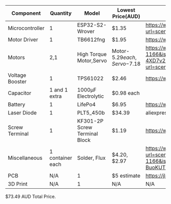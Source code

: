 |Component|Quantity|Model|Lowest Price(AUD)|Link|
|---|---|---|---|---|
Microcontroller | 1 | ESP32-S2-Wrover | $1.35 | https://www.aliexpress.com/item/1005007900661803.html?spm=a2g0o.productlist.main.14.1fe62ebbFWKVd9&aem_p4p_detail=2025061902523515773953545720720002303543&algo_pvid=73981131-903b-41fa-9879-2d12dc10e829&algo_exp_id=73981131-903b-41fa-9879-2d12dc10e829-13&pdp_ext_f=%7B%22order%22%3A%22210%22%2C%22eval%22%3A%221%22%7D&pdp_npi=4%40dis%21AUD%212.87%211.35%21%21%2113.20%216.20%21%40210313e917503267558414387eacba%2112000042772139409%21sea%21AU%210%21ABX&curPageLogUid=mC5pHAkcDbNw&utparam-url=scene%3Asearch%7Cquery_from%3A&search_p4p_id=2025061902523515773953545720720002303543_4 |
Motor Driver | 1 | TB6612fng | $1.95 | https://www.aliexpress.com/item/1005008002771488.html?spm=a2g0o.productlist.main.4.33f454cenePJtH&algo_pvid=625aba99-75a3-478b-968f-8cc1a0870e22&algo_exp_id=625aba99-75a3-478b-968f-8cc1a0870e22-3&pdp_ext_f=%7B%22order%22%3A%2249%22%2C%22eval%22%3A%221%22%7D&pdp_npi=4%40dis%21AUD%216.20%211.55%21%21%2128.49%217.11%21%402103247417503287669631410e29bc%2112000043226668895%21sea%21AU%210%21ABX&curPageLogUid=LFnC5ZRkZbvi&utparam-url=scene%3Asearch%7Cquery_from%3A |
Motors | 2,1 | High Torque Motor,Servo | Motor-$5.29 each, Servo-$7.18 | https://www.aliexpress.com/item/1005006348009587.html?src=google&pdp_npi=4%40dis!AUD!11.50!5.29!!!!!%40!12000044318945834!ppc!!!&src=google&albch=shopping&acnt=742-864-1166&isdl=y&slnk=&plac=&mtctp=&albbt=Google_7_shopping&aff_platform=google&aff_short_key=UneMJZVf&gclsrc=aw.ds&&albagn=888888&&ds_e_adid=&ds_e_matchtype=&ds_e_device=c&ds_e_network=x&ds_e_product_group_id=&ds_e_product_id=en1005006348009587&ds_e_product_merchant_id=5088863969&ds_e_product_country=AU&ds_e_product_language=en&ds_e_product_channel=online&ds_e_product_store_id=&ds_url_v=2&albcp=21819463808&albag=&isSmbAutoCall=false&needSmbHouyi=false&gad_source=1&gad_campaignid=21819486122&gbraid=0AAAAA99aYpdAJiUGHoUG-jH1ZxXnOLell&gclid=Cj0KCQjwsNnCBhDRARIsAEzia4AbzQ-4XD7v2aJVHoNmaZ_bY-TZ6NRS7Nqkl5jzjNdeqNCGu4DGbe8aAkqMEALw_wcB , https://www.aliexpress.com/item/1005007227442846.html?spm=a2g0o.productlist.main.1.66d4wodYwodYJd&algo_pvid=3441a987-807a-4190-9390-35364bc81d82&algo_exp_id=3441a987-807a-4190-9390-35364bc81d82-0&pdp_ext_f=%7B%22order%22%3A%2210%22%2C%22eval%22%3A%221%22%7D&pdp_npi=4%40dis%21AUD%2126.55%217.18%21%21%21121.64%2132.92%21%402101e9ec17505129867751221eefaa%2112000039900533595%21sea%21AU%210%21ABX&curPageLogUid=GAAh5b6N1ehX&utparam-url=scene%3Asearch%7Cquery_from%3A |
Voltage Booster | 1 | TPS61022 | $2.46 | https://www.aliexpress.com/item/1005006864295318.html?spm=a2g0o.productlist.main.2.7d801025KFSPM6&algo_pvid=543f50d8-b03e-4515-a674-a069b6c09d0d&algo_exp_id=543f50d8-b03e-4515-a674-a069b6c09d0d-1&pdp_ext_f=%7B%22order%22%3A%224%22%2C%22eval%22%3A%221%22%7D&pdp_npi=4%40dis%21AUD%2111.26%215.63%21%21%217.20%213.60%21%40210318ec17503293928191806efee3%2112000038554300186%21sea%21AU%210%21ABX&curPageLogUid=NW6YYhzxj6BK&utparam-url=scene%3Asearch%7Cquery_from%3A |
Capacitor | 1 and 1 extra | 1000µF Electrolytic | $0.98 each |  |
Battery | 1  | LifePo4 | $6.95 | https://www.jaycar.com.au/18650-lifepo4-battery-1600mah-3-2v/p/SB2307?srsltid=AfmBOoqVdhN8Qv9L46dRv-j4jED5MdDQkAqupeCelcZ1CtPGSKZh6Hi5law&gStoreCode=940 |
Laser Diode | 1 | PLT5_450b | $34.39 |  aliexpress.com/item/1005009232879782.html?spm=a2g0o.productlist.main.2.23ff124aqeXmFN&algo_pvid=ab4a5c73-e2d5-4d02-9265-9ca6acd65dc5&algo_exp_id=ab4a5c73-e2d5-4d02-9265-9ca6acd65dc5-1&pdp_ext_f=%7B"order"%3A"-1"%2C"eval"%3A"1"%7D&pdp_npi=4%40dis%21AUD%2139.99%2134.39%21%21%2125.56%2121.98%21%4021030ea417 |
Screw Terminal | 1 |KF301-2P Screw Terminal Block | $1.19 | https://www.digikey.com.au/en/products/detail/te-connectivity-amp-connectors/282837-2/2187973?gad_source=1&gad_campaignid=22234799474&gbraid=0AAAAADrbLlicCmHDTPBGrXDxUCSe_PSLg&gclid=Cj0KCQjwsNnCBhDRARIsAEzia4A7vk-Ux9JgYd1CBHIj_cqjtMS_jS2kXpB4vP99kDqSY6Bo1n79fvUaAhjdEALw_wcB&gclsrc=aw.ds |
Miscellaneous | 1 container each | Solder, Flux | $4.20, $2.97 | https://www.aliexpress.com/item/1005008563576114.html?spm=a2g0o.productlist.main.2.799216c68lBau9&aem_p4p_detail=202506210624215638537847369210004131818&algo_pvid=c7099287-bd22-4e26-b4b9-f0251b1c29d8&algo_exp_id=c7099287-bd22-4e26-b4b9-f0251b1c29d8-1&pdp_ext_f=%7B%22order%22%3A%221734%22%2C%22eval%22%3A%221%22%7D&pdp_npi=4%40dis%21AUD%215.41%214.20%21%21%2124.78%2119.23%21%402103246617505122613068117ef0fd%2112000045733462557%21sea%21AU%210%21ABX&curPageLogUid=tLj4fhBvx4Wz&utparam-url=scene%3Asearch%7Cquery_from%3A&search_p4p_id=202506210624215638537847369210004131818_1 , https://www.aliexpress.com/item/1005008290037356.html?src=google&pdp_npi=4%40dis!AUD!9.34!3.75!!!!!%40!12000047113408317!ppc!!!&src=google&albch=shopping&acnt=742-864-1166&isdl=y&slnk=&plac=&mtctp=&albbt=Google_7_shopping&aff_platform=google&aff_short_key=UneMJZVf&gclsrc=aw.ds&&albagn=888888&&ds_e_adid=&ds_e_matchtype=&ds_e_device=c&ds_e_network=x&ds_e_product_group_id=&ds_e_product_id=en1005008290037356&ds_e_product_merchant_id=732759486&ds_e_product_country=AU&ds_e_product_language=en&ds_e_product_channel=online&ds_e_product_store_id=&ds_url_v=2&albcp=21819463808&albag=&isSmbAutoCall=false&needSmbHouyi=false&gad_source=4&gad_campaignid=21819486122&gbraid=0AAAAA99aYpfckFMqf5_cvHJV_jmPgPpRE&gclid=Cj0KCQjwsNnCBhDRARIsAEzia4CIeIbGIR-BuoKUT35rtiJ3QUo5aMVPKYuZAnfGM_f9lBxbTHy-eyIaAqoqEALw_wcB |
PCB | N/A | 1 | $5 estimate | https://jlcpcb.com/?from=VGRB&utm_source=google&utm_medium=cpc&utm_campaign=13868823541&utm_content=686037272631&utm_term=b_jlcpcb&adgroupid=124228404946&utm_network=g_&gad_source=1&gad_campaignid=13868823541&gbraid=0AAAAACm70I-NrqM8ccR81Ndn70w16DHIj&gclid=Cj0KCQjwsNnCBhDRARIsAEzia4BVx_S_vQnBeW784humULXYmtKzC3aRhBu4ZKjitqejWK5RKLcR1UgaAnm9EALw_wcB |
3D Print | N/A | 1 | N/A | N/A |

$73.49 AUD Total Price.

